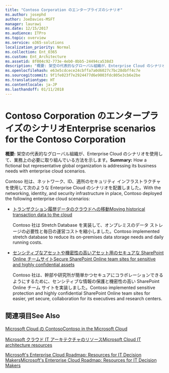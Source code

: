 ```yaml
---
title: "Contoso Corporation のエンタープライズのシナリオ"
ms.author: josephd
author: JoeDavies-MSFT
manager: laurawi
ms.date: 12/15/2017
ms.audience: ITPro
ms.topic: overview
ms.service: o365-solutions
localization_priority: Normal
ms.collection: Ent_O365
ms.custom: Ent_Architecture
ms.assetid: 8f004c92-773e-4eb0-8bb5-24494ca538d3
description: "概要: 架空の代表的なグローバル組織が、Enterprise Cloud のシナリオを使用して、業務上の必要に取り組んでいる方法を示します。"
ms.openlocfilehash: e63e5cdcece24cbffa7a0d6027c7bc28dbff4c7e
ms.sourcegitcommit: 9f1fe023f7e2924477d6e9003fdc805e3cb6e2be
ms.translationtype: HT
ms.contentlocale: ja-JP
ms.lasthandoff: 01/11/2018
---
```

# <a name="enterprise-scenarios-for-the-contoso-corporation"></a><span data-ttu-id="32525-103">Contoso Corporation のエンタープライズのシナリオ</span><span class="sxs-lookup"><span data-stu-id="32525-103">Enterprise scenarios for the Contoso Corporation</span></span>

 <span data-ttu-id="32525-104">**概要:** 架空の代表的なグローバル組織が、Enterprise Cloud のシナリオを使用して、業務上の必要に取り組んでいる方法を示します。</span><span class="sxs-lookup"><span data-stu-id="32525-104">**Summary:** How a fictional but representative global organization is addressing its business needs with enterprise cloud scenarios.</span></span>
  
<span data-ttu-id="32525-105">Contoso 社は、ネットワーク、ID、適所のセキュリティ インフラストラクチャを使用して次のような Enterprise Cloud のシナリオを配置しました。</span><span class="sxs-lookup"><span data-stu-id="32525-105">With the networking, identity, and security infrastructure in place, Contoso deployed the following enterprise cloud scenarios:</span></span>
  
- [<span data-ttu-id="32525-106">トランザクション履歴データのクラウドへの移動</span><span class="sxs-lookup"><span data-stu-id="32525-106">Moving historical transaction data to the cloud</span></span>](moving-historical-transaction-data-to-the-cloud.md)
    
    <span data-ttu-id="32525-107">Contoso 社は Stretch Database を実装して、オンプレミスのデータ ストレージの必要性と毎日の運営コストを縮小しました。</span><span class="sxs-lookup"><span data-stu-id="32525-107">Contoso implemented stretch database to reduce its on-premises data storage needs and daily running costs.</span></span>
    
- [<span data-ttu-id="32525-108">センシティブなアセットや機密性の高いアセット用のセキュアな SharePoint Online チームサイト</span><span class="sxs-lookup"><span data-stu-id="32525-108">Secure SharePoint Online team sites for sensitive and highly confidential assets</span></span>](secure-sharepoint-online-team-sites-for-sensitive-and-highly-confidential-assets.md)
    
    <span data-ttu-id="32525-109">Contoso 社は、幹部や研究所が簡単かつセキュアにコラボレーションできるようにするために、センシティブな情報の保護と機密性の高い SharePoint Online チーム サイトを実装しました。</span><span class="sxs-lookup"><span data-stu-id="32525-109">Contoso implemented sensitive protection and highly confidential SharePoint Online team sites for easier, yet secure, collaboration for its executives and research centers.</span></span>
    
## <a name="see-also"></a><span data-ttu-id="32525-110">関連項目</span><span class="sxs-lookup"><span data-stu-id="32525-110">See Also</span></span>

[<span data-ttu-id="32525-111">Microsoft Cloud の Contoso</span><span class="sxs-lookup"><span data-stu-id="32525-111">Contoso in the Microsoft Cloud</span></span>](contoso-in-the-microsoft-cloud.md)
  
[<span data-ttu-id="32525-112">Microsoft クラウド IT アーキテクチャのリソース</span><span class="sxs-lookup"><span data-stu-id="32525-112">Microsoft Cloud IT architecture resources</span></span>](microsoft-cloud-it-architecture-resources.md)

<span data-ttu-id="32525-113">[Microsoft's Enterprise Cloud Roadmap: Resources for IT Decision Makers](https://sway.com/FJ2xsyWtkJc2taRD)</span><span class="sxs-lookup"><span data-stu-id="32525-113">[Microsoft's Enterprise Cloud Roadmap: Resources for IT Decision Makers](https://sway.com/FJ2xsyWtkJc2taRD)</span></span>



